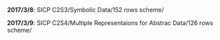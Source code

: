 **2017/3/8**: SICP C2S3/Symbolic Data/152 rows scheme/

**2017/3/9**: SICP C2S4/Multiple Representaions for Abstrac Data/126 rows scheme/

